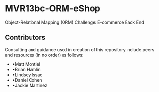 # MVR13bc-ORM-eShop
Object-Relational Mapping (ORM) Challenge: E-commerce Back End


## Contributors
Consulting and guidance used in creation of this repository include peers and resources (in no order) as follows:
*   •Matt Montiel
*   •Brian Hamlin
*   •Lindsey Issac
*   •Daniel Cohen
*   •Jackie Martinez